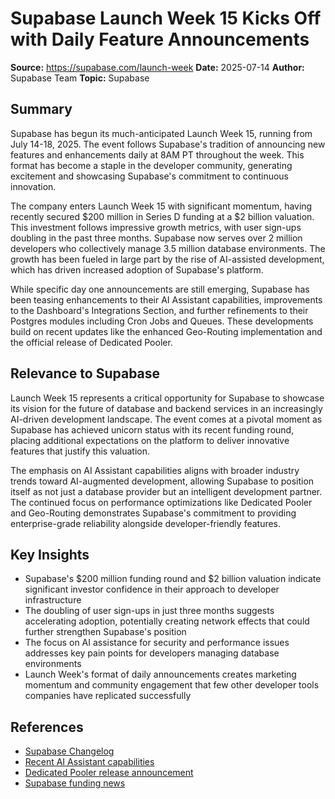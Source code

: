 # Supabase Launch Week 15 Kicks Off with Daily Feature Announcements

**Source:** https://supabase.com/launch-week
**Date:** 2025-07-14
**Author:** Supabase Team
**Topic:** Supabase

## Summary

Supabase has begun its much-anticipated Launch Week 15, running from July 14-18, 2025. The event follows Supabase's tradition of announcing new features and enhancements daily at 8AM PT throughout the week. This format has become a staple in the developer community, generating excitement and showcasing Supabase's commitment to continuous innovation.

The company enters Launch Week 15 with significant momentum, having recently secured $200 million in Series D funding at a $2 billion valuation. This investment follows impressive growth metrics, with user sign-ups doubling in the past three months. Supabase now serves over 2 million developers who collectively manage 3.5 million database environments. The growth has been fueled in large part by the rise of AI-assisted development, which has driven increased adoption of Supabase's platform.

While specific day one announcements are still emerging, Supabase has been teasing enhancements to their AI Assistant capabilities, improvements to the Dashboard's Integrations Section, and further refinements to their Postgres modules including Cron Jobs and Queues. These developments build on recent updates like the enhanced Geo-Routing implementation and the official release of Dedicated Pooler.

## Relevance to Supabase

Launch Week 15 represents a critical opportunity for Supabase to showcase its vision for the future of database and backend services in an increasingly AI-driven development landscape. The event comes at a pivotal moment as Supabase has achieved unicorn status with its recent funding round, placing additional expectations on the platform to deliver innovative features that justify this valuation.

The emphasis on AI Assistant capabilities aligns with broader industry trends toward AI-augmented development, allowing Supabase to position itself as not just a database provider but an intelligent development partner. The continued focus on performance optimizations like Dedicated Pooler and Geo-Routing demonstrates Supabase's commitment to providing enterprise-grade reliability alongside developer-friendly features.

## Key Insights

- Supabase's $200 million funding round and $2 billion valuation indicate significant investor confidence in their approach to developer infrastructure
- The doubling of user sign-ups in just three months suggests accelerating adoption, potentially creating network effects that could further strengthen Supabase's position
- The focus on AI assistance for security and performance issues addresses key pain points for developers managing database environments
- Launch Week's format of daily announcements creates marketing momentum and community engagement that few other developer tools companies have replicated successfully

## References

- [Supabase Changelog](https://supabase.com/changelog)
- [Recent AI Assistant capabilities](https://supabase.com/blog/tags/release-notes)
- [Dedicated Pooler release announcement](https://supabase.com/blog)
- [Supabase funding news](https://techfundingnews.com/supabase-snaps-200m-at-2b-valuation-to-power-the-future-of-vibe-coding-3-things-to-know/)